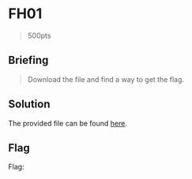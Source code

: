 # FH01
> 500pts

## Briefing
> Download the file and find a way to get the flag.

## Solution
The provided file can be found [here](fh01.zip).

## Flag
Flag: ` `
